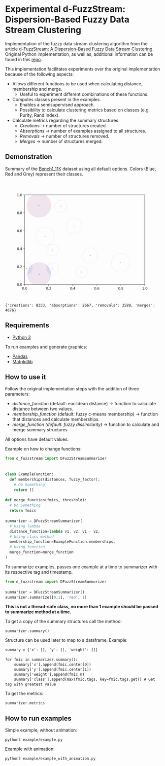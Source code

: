 # Experimental d-FuzzStream: Dispersion-Based Fuzzy Data Stream Clustering

Implementation of the fuzzy data stream clustering algorithm from the article [d-FuzzStream: A Dispersion-Based Fuzzy Data Stream Clustering](https://ieeexplore.ieee.org/document/8491534).
Original Python implementation, as well as, additional information can be found in this [repo]().

This implementation facilitates experiments over the original implementation because of the following aspects:
* Allows different functions to be used when calculating distance, membership and merge. 
  * Useful to experiment different combinations of these functions. 
* Computes classes present in the examples. 
  * Enables a semisupervised approach.
  * Possibility to calculate clustering metrics based on classes (e.g. Purity, Rand Index).
* Calculate metrics regarding the summary structures: 
  * *Creations* -> number of structures created.
  * *Absorptions* -> number of examples assigned to all structures.
  * *Removals* -> number of structures removed.
  * *Merges* -> number of structures merged.
## Demonstration

Summary of the [Bench1_11K](https://raw.githubusercontent.com/CIG-UFSCar/DS_Datasets/master/Synthetic/Non-Stationary/Bench1_11k/Benchmark1_11000.csv) dataset using all default options.
Colors (Blue, Red and Grey) represent their classes.

![Alt Text](summary.gif)

```
{'creations': 8333, 'absorptions': 2667, 'removals': 3589, 'merges': 4676}
```
## Requirements

- [Python 3](https://www.python.org/downloads/)

To run examples and generate graphics:
- [Pandas](https://pandas.pydata.org/docs/getting_started/install.html)
- [Matplotlib](https://matplotlib.org/stable/users/installing/index.html)

## How to use it
Follow the original implementation steps with the addition of three parameters:
* *distance_function* (default: euclidean distance) -> function to calculate distance between two values.
* *membership_function* (default: fuzzy c-means membership) -> function that distances and calculate memberships.
* *merge_function (default: fuzzy dissimilarity)* -> function to calculate and merge summary structures

All options have default values.

Example on how to change functions:
```python
from d_fuzzstream import DFuzzStreamSummarizer


class ExampleFunction:
  def memberships(distances, fuzzy_factor):
    # Do Something
    return []
    
def merge_function(fmics, threshold):
  # Do Something
  return fmics

summarizer = DFuzzStreamSummarizer(
  # Using lambda
  distance_function=lambda v1, v2: v1 - v2,
  # Using class method
  membership_function=ExampleFunction.memberships,
  # Using function
  merge_function=merge_function
)
```

To summarize examples, passes one example at a time to summarizer with its respective tag and timestamp.
```python
from d_fuzzstream import DFuzzStreamSummarizer

summarizer = DFuzzStreamSummarizer()
summarizer.summarize([0,1], 'red', 1)
```

**This is not a thread-safe class, no more than 1 example should be passed to summarize method at a time.**

To get a copy of the summary structures call the method:
```
summarizer.summary()
```
Structure can be used later to map to a dataframe. Example:
```
summary = {'x': [], 'y': [], 'weight': []}

for fmic in summarizer.summary():
    summary['x'].append(fmic.center[0])
    summary['y'].append(fmic.center[1])
    summary['weight'].append(fmic.m)
    summary['class'].append(max(fmic.tags, key=fmic.tags.get)) # Get tag with greatest value
```

To get the metrics:
```
summarizer.metrics
```

## How to run examples
Simple example, without animation:
```commandline
python3 example/example.py
```
Example with animation:
```commandline
python3 example/example_with_animation.py
```